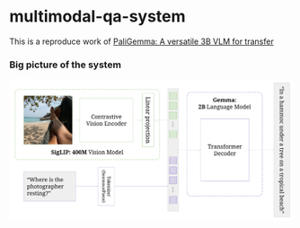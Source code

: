 # multimodal-qa-system
This is a reproduce work of [PaliGemma: A versatile 3B VLM for transfer](https://arxiv.org/pdf/2407.07726)

### Big picture of the system
![alt text](./images/big-picture.png)

